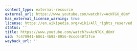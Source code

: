 ```yaml
---
content_type: external-resource
external_url: https://www.youtube.com/watch?v=AcNTGX_d8mY
has_external_license_warning: true
license: https://en.wikipedia.org/wiki/All_rights_reserved
status: ''
title: https://www.youtube.com/watch?v=AcNTGX_d8mY
uid: 7c470941-6861-4b92-8956-9ccc640f2fce
wayback_url: ''
---
```

